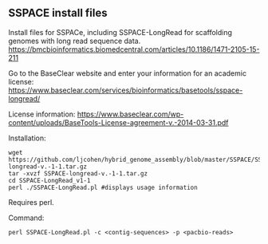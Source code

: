 ## SSPACE install files 

Install files for SSPACe, including SSPACE-LongRead for scaffolding genomes with long read sequence data.
https://bmcbioinformatics.biomedcentral.com/articles/10.1186/1471-2105-15-211

Go to the BaseClear website and enter your information for an academic license:
https://www.baseclear.com/services/bioinformatics/basetools/sspace-longread/

License information:
https://www.baseclear.com/wp-content/uploads/BaseTools-License-agreement-v.-2014-03-31.pdf

Installation:
```
wget https://github.com/ljcohen/hybrid_genome_assembly/blob/master/SSPACE/SSPACE-longread-v.-1-1.tar.gz
tar -xvzf SSPACE-longread-v.-1-1.tar.gz 
cd SSPACE-LongRead_v1-1
perl ./SSPACE-LongRead.pl #displays usage information
```
Requires perl.

Command:
```
perl SSPACE-LongRead.pl -c <contig-sequences> -p <pacbio-reads>
```
